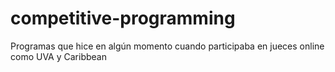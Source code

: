 # competitive-programming
Programas que hice en algún momento cuando participaba en jueces online como UVA y Caribbean
